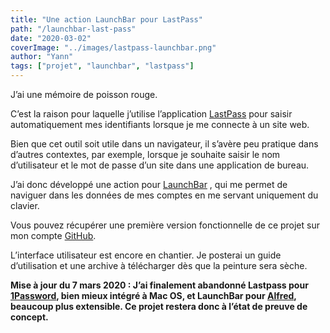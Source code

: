 ```yaml
---
title: "Une action LaunchBar pour LastPass"
path: "/launchbar-last-pass"
date: "2020-03-02"
coverImage: "../images/lastpass-launchbar.png"
author: "Yann"
tags: ["projet", "launchbar", "lastpass"]
---
```

J’ai une mémoire de poisson rouge.

C’est la raison pour laquelle j’utilise l’application  [LastPass](https://www.lastpass.com/fr) pour saisir automatiquement mes identifiants lorsque je me connecte à un site web.

Bien que cet outil soit utile dans un navigateur, il s’avère peu pratique dans d’autres contextes, par exemple, lorsque je souhaite saisir le nom d’utilisateur et le mot de passe d’un site dans une application de bureau.

J’ai donc développé une action pour [LaunchBar](https://www.obdev.at/products/launchbar/index.html) ,  qui me permet de naviguer dans les données de mes comptes en me servant uniquement du clavier.

Vous pouvez récupérer une première version fonctionnelle de ce projet sur mon compte [GitHub](https://github.com/yrocq/launchbar-lastpass). 

L’interface utilisateur est encore en chantier. Je posterai un guide d’utilisation et une archive à télécharger dès que la peinture sera sèche.

**Mise à jour du 7 mars 2020 : J’ai finalement abandonné Lastpass pour [1Password](https://1password.com), bien mieux intégré à Mac OS, et LaunchBar pour [Alfred](https://www.alfredapp.com), beaucoup plus extensible. Ce projet restera donc à l’état de preuve de concept.**
